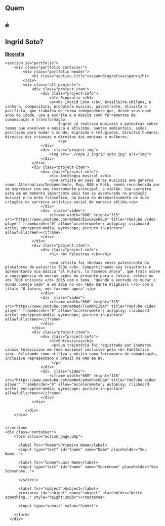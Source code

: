 <!DOCTYPE html>
<html lang="pt-br">


<head>
    <meta charset="utf-8">
    <meta name="viewport" content="width=device-width, initial-scale=1.0">
    <meta name="keywords" content="ingrid soto, artvista,jovem embaixadora, filófofa, ativista pacifista">
    <meta name="robots" content="index">
    <link rel="stylesheet" href="style.css">
    <title> ingrid soto</title>
    <link rel="apple-touch-icon" sizes="180x180" href="capa Ingrid Soto.jpg">
    <link rel="icon" type="image/png" sizes="32x32" href="capa Ingrid Soto.jpg">
    <link rel="icon" type="image/png" sizes="16x16" href="capa Ingrid Soto.jpg">
    <link rel="manifest" href="/site.webmanifest">
    </head>

<body>
    <section id="presentation">
        <div class="presentation container">
            <div>
                <h1>Quem <span></span></h1>
                <h1>é<span></span></h1>
                <h1>Ingrid Soto?<span></span></h1>
                <a href="#portfolio" type="button" class="cta"> <b> Biografia</b></a>
            </div>
        </div>
    </section>

    <section id="portfolio">
        <div class="portfolio container">
            <div class="portfolio header">
                <h1 class="section-title"><span>Biografia</span></h1>
            </div>
            <div class="all-projects">
                <div class="project-item">
                    <div class="project-info">
                        <h1> Biografia </h1>
                        <p><b> Ingrid Soto </b>, brasileira-chilena, é cantora, compositora, produtora musical, palestrante, ativista e pacifista, que trabalha de forma independente que, desde seus nove anos de idade, usa a escrita e a música como ferramentas de comunicação e transformação.
                            Ingrid já realizou musicais e palestras sobre temas que envolvem a música e ativismo, pautas ambientais, ações positivas para mudar o mundo, migração e refugiados, direitos humanos, direitos das crianças e direitos das meninas e mulheres.
                            </p>
                    </div>
                    <div  class="project-img">
                        <img src="./capa 2 ingrid soto.jpg" alt="img">                     
                    </div>
                </div>
                <div class="project-item">
                    <div class="project-info">
                        <h1> Antologia musical </h1>
                        <p>A artista em suas obras musicais une gêneros como: Alternativa/Independente, Pop, R&B e Folk, sendo reconhecida por se expressar com seu instrumento principal, o violão. Sua carreira está em um momento importante pois tem se aventurado na produção musical e na área filosófica, na busca do desenvolvimento de suas criações na carreira artística-social de maneira sólida.</p>
                    </div>
                    <div  class="video">
                        <iframe width="600" height="315" src="https://www.youtube.com/embed/bivuX2oH8Go" title="YouTube video player" frameborder="0" allow="accelerometer; autoplay; clipboard-write; encrypted-media; gyroscope; picture-in-picture" allowfullscreen></iframe>    
                    </div>
                </div>
                <div class="project-item">
                    <div class="project-info">
                        <h1> <b> Palestras </b></h1>

                        <p>A artista foi <b>duas vezes palestrante da plataforma de palestras TEDx </b>. Compartilhando sua trajetória e apresentando sua música “El Futuro, lo hacemos ahora”, que trata sobre a consequência de nossas ações no presente para o futuro, esteve no <b> TEDX Unisinos </b> 2015 com o tema, "Quando a vontade de mudar o mundo começa cedo" e em 2016 no <b> TEDx Dante Alighieri </b> com o título "O futuro, nós fazemos agora".</p>
                    </div>
                    <div  class="video">
                        <iframe width="600" height="315" src="https://www.youtube.com/embed/TCwXKbII9XY" title="YouTube video player" frameborder="0" allow="accelerometer; autoplay; clipboard-write; encrypted-media; gyroscope; picture-in-picture" allowfullscreen></iframe>                    
                    </div>
                </div>
                <div class="project-item">
                    <div class="project-info">
                        <h1>Entrevistas</h1>
                         <p>Sua trajetória foi registrada por inúmeros canais televisivos em rede nacional inclusive pelo <b> Fantástico </b>. Relatando como utiliza a música como ferramenta de comunicação, inclusive representado o Brasil na ONU em NY.
                         </p>
                    </div>
                    <div  class="video">
                        <iframe width="600" height="315" src="https://www.youtube.com/embed/a0sGhosGLqA" title="YouTube video player" frameborder="0" allow="accelerometer; autoplay; clipboard-write; encrypted-media; gyroscope; picture-in-picture" allowfullscreen></iframe>                    
                    </div>
                </div>
                
             </div>
        </div>
        
      
    </section>
    <div class="container">
        <form action="action_page.php">
      
          <label for="fname">Primeiro Nome</label>
          <input type="text" id="fname" name="Nome" placeholder="Seu Nome..">
      
          <label for="lname">Last Name</label>
          <input type="text" id="lname" name="Sobrenome" placeholder="Seu Sobrenome..">

          </select>
      
          <label for="subject">Subject</label>
          <textarea id="subject" name="subject" placeholder="Write something.." style="height:200px"></textarea>
      
          <input type="submit" value="Submit">
      
        </form>
      </div>

</body>
</html>
